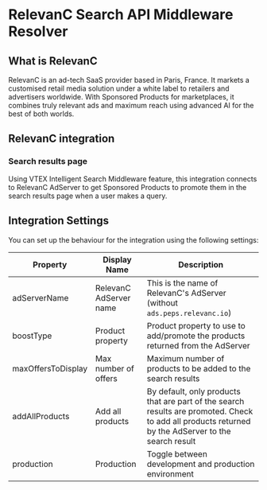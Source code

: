 # RelevanC Search API Middleware Resolver

## What is RelevanC

RelevanC is an ad-tech SaaS provider based in Paris, France. It markets a customised retail media solution under a white label to retailers and advertisers worldwide. With Sponsored Products for marketplaces, it combines truly relevant ads and maximum reach using advanced AI for the best of both worlds.

## RelevanC integration

### Search results page

Using VTEX Intelligent Search Middleware feature, this integration connects to RelevanC AdServer to get Sponsored Products to promote them in the search results page when a user makes a query.

## Integration Settings

You can set up the behaviour for the integration using the following settings:

| Property           | Display Name           | Description                                                                                                                                         |
| ------------------ | ---------------------- | --------------------------------------------------------------------------------------------------------------------------------------------------- |
| adServerName       | RelevanC AdServer name | This is the name of RelevanC's AdServer (without `ads.peps.relevanc.io`)                                                                            |
| boostType          | Product property       | Product property to use to add/promote the products returned from the AdServer                                                                      |
| maxOffersToDisplay | Max number of offers   | Maximum number of products to be added to the search results                                                                                        |
| addAllProducts     | Add all products       | By default, only products that are part of the search results are promoted. Check to add all products returned by the AdServer to the search result |
| production         | Production             | Toggle between development and production environment                                                                                               |
